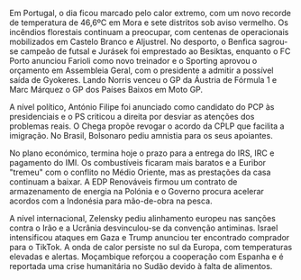 Em Portugal, o dia ficou marcado pelo calor extremo, com um novo recorde de temperatura de 46,6ºC em Mora e sete distritos sob aviso vermelho. Os incêndios florestais continuam a preocupar, com centenas de operacionais mobilizados em Castelo Branco e Aljustrel. No desporto, o Benfica sagrou-se campeão de futsal e Jurásek foi emprestado ao Besiktas, enquanto o FC Porto anunciou Farioli como novo treinador e o Sporting aprovou o orçamento em Assembleia Geral, com o presidente a admitir a possível saída de Gyokeres. Lando Norris venceu o GP da Áustria de Fórmula 1 e Marc Márquez o GP dos Países Baixos em Moto GP.

A nível político, António Filipe foi anunciado como candidato do PCP às presidenciais e o PS criticou a direita por desviar as atenções dos problemas reais. O Chega propõe revogar o acordo da CPLP que facilita a imigração. No Brasil, Bolsonaro pediu amnistia para os seus apoiantes.

No plano económico, termina hoje o prazo para a entrega do IRS, IRC e pagamento do IMI. Os combustíveis ficaram mais baratos e a Euribor "tremeu" com o conflito no Médio Oriente, mas as prestações da casa continuam a baixar. A EDP Renováveis firmou um contrato de armazenamento de energia na Polónia e o Governo procura acelerar acordos com a Indonésia para mão-de-obra na pesca.

A nível internacional, Zelensky pediu alinhamento europeu nas sanções contra o Irão e a Ucrânia desvinculou-se da convenção antiminas. Israel intensificou ataques em Gaza e Trump anunciou ter encontrado comprador para o TikTok. A onda de calor persiste no sul da Europa, com temperaturas elevadas e alertas. Moçambique reforçou a cooperação com Espanha e é reportada uma crise humanitária no Sudão devido à falta de alimentos.

